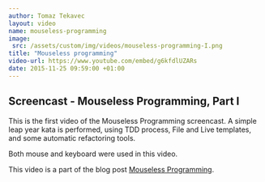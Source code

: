 ```yaml
---
author: Tomaz Tekavec
layout: video
name: mouseless-programming
image:
 src: /assets/custom/img/videos/mouseless-programming-I.png
title: "Mouseless programming"
video-url: https://www.youtube.com/embed/g6kfdlUZARs
date: 2015-11-25 09:59:00 +01:00
---
```



## Screencast - Mouseless Programming, Part I

This is the first video of the Mouseless Programming screencast. A simple leap year kata is performed, using TDD process, File and Live templates, and some automatic refactoring tools.

Both mouse and keyboard were used in this video.

This video is a part of the blog post [Mouseless Programming]({{site.baseurl}}/2015/11/25/mouseless-programming/).
